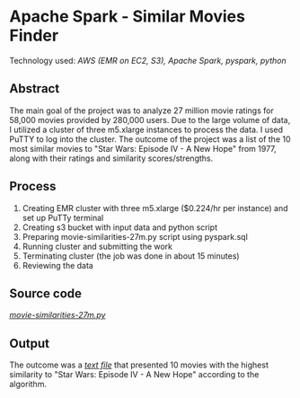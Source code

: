 # Apache Spark - Similar Movies Finder

Technology used: *AWS (EMR on EC2, S3), Apache Spark, pyspark, python*

## Abstract

The main goal of the project was to analyze 27 million movie ratings for 58,000 movies provided by 280,000 users.
Due to the large volume of data, I utilized a cluster of three m5.xlarge instances to process the data.
I used PuTTY to log into the cluster. The outcome of the project was a list of the 10 most similar
movies to "Star Wars: Episode IV - A New Hope" from 1977, along with their ratings and similarity scores/strengths.

## Process

1. Creating EMR cluster with three m5.xlarge ($0.224/hr per instance) and set up PuTTy terminal
2. Creating s3 bucket with input data and python script
3. Preparing movie-similarities-27m.py script using pyspark.sql
4. Running cluster and submitting the work
5. Terminating cluster (the job was done in about 15 minutes)
6. Reviewing the data


## Source code

[*movie-similarities-27m.py*](https://github.com/lucjankonopka/spark-movielens/blob/main/movie-similarities-27m.py)

## Output

The outcome was a 
[*text file*](https://github.com/lucjankonopka/spark-movielens/blob/main/similar_movies.txt)
that presented 10 movies with the highest similarity to "Star Wars: Episode IV - A New Hope" according to the algorithm.
